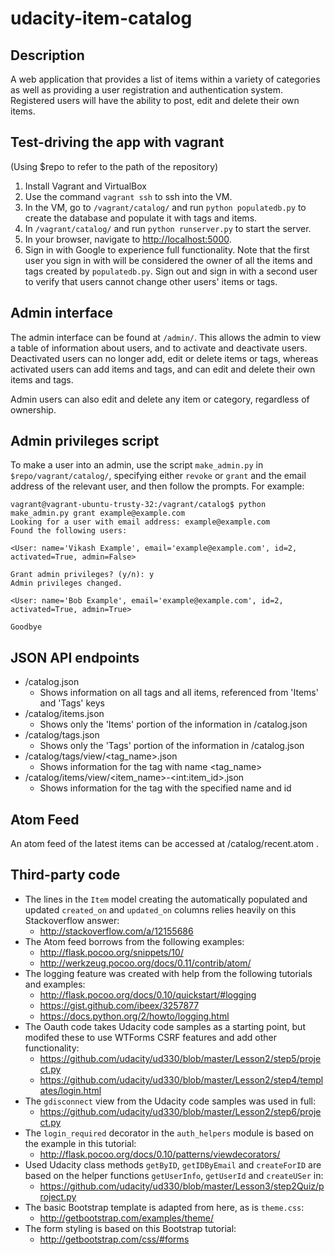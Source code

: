 udacity-item-catalog
=============


Description
-------------
A web application that provides a list of items within a variety of categories as well as providing a user registration and authentication system. Registered users will have the ability to post, edit and delete their own items.

Test-driving the app with vagrant
-------------
(Using $repo to refer to the path of the repository)

1. Install Vagrant and VirtualBox
2. Use the command `vagrant ssh` to ssh into the VM.
7. In the VM, go to `/vagrant/catalog/` and run `python populatedb.py` to create the database and populate it with tags and items.
8. In `/vagrant/catalog/` and run `python runserver.py` to start the server.
9. In your browser, navigate to [http://localhost:5000](http://localhost:5000).
10. Sign in with Google to experience full functionality. Note that the first user you sign in with will be considered the owner of all the items and tags created by `populatedb.py`. Sign out and sign in with a second user to verify that users cannot change other users' items or tags.

Admin interface
-------------
The admin interface can be found at `/admin/`. This allows the admin to view a table of information about users, and to activate and deactivate users. Deactivated users can no longer add, edit or delete items or tags, whereas activated users can add items and tags, and can edit and delete their own items and tags.

Admin users can also edit and delete any item or category, regardless of ownership.

Admin privileges script
-------------
To make a user into an admin, use the script `make_admin.py` in `$repo/vagrant/catalog/`, specifying either `revoke` or `grant` and the email address of the relevant user, and then follow the prompts. For example:

```
vagrant@vagrant-ubuntu-trusty-32:/vagrant/catalog$ python make_admin.py grant example@example.com
Looking for a user with email address: example@example.com
Found the following users:

<User: name='Vikash Example', email='example@example.com', id=2, activated=True, admin=False>

Grant admin privileges? (y/n): y
Admin privileges changed.

<User: name='Bob Example', email='example@example.com', id=2, activated=True, admin=True>

Goodbye

```

JSON API endpoints
-------------
- /catalog.json
    + Shows information on all tags and all items, referenced from 'Items' and 'Tags' keys
- /catalog/items.json
    + Shows only the 'Items' portion of the information in /catalog.json
- /catalog/tags.json
    + Shows only the 'Tags' portion of the information in /catalog.json
- /catalog/tags/view/\<tag_name>.json
    + Shows information for the tag with name <tag_name>
- /catalog/items/view/\<item_name>-\<int:item_id>.json
    + Shows information for the tag with the specified name and id

Atom Feed
--------------
An atom feed of the latest items can be accessed at /catalog/recent.atom .


Third-party code
--------------
- The lines in the `Item` model creating the automatically populated and updated `created_on` and `updated_on` columns relies heavily on this Stackoverflow answer:
    + http://stackoverflow.com/a/12155686
- The Atom feed borrows from the following examples:
    + http://flask.pocoo.org/snippets/10/
    + http://werkzeug.pocoo.org/docs/0.11/contrib/atom/
- The logging feature was created with help from the following tutorials and examples:
    + http://flask.pocoo.org/docs/0.10/quickstart/#logging
    + https://gist.github.com/ibeex/3257877
    + https://docs.python.org/2/howto/logging.html
- The Oauth code takes Udacity code samples as a starting point, but modifed these to use WTForms CSRF features and add other functionality:
    + https://github.com/udacity/ud330/blob/master/Lesson2/step5/project.py
    + https://github.com/udacity/ud330/blob/master/Lesson2/step4/templates/login.html
- The `gdisconnect` view from the Udacity code samples was used in full:
    + https://github.com/udacity/ud330/blob/master/Lesson2/step6/project.py
- The `login_required` decorator in the `auth_helpers` module is based on the example in this tutorial:
    + http://flask.pocoo.org/docs/0.10/patterns/viewdecorators/
- Used Udacity class methods `getByID`, `getIDByEmail` and `createForID` are based on the helper functions `getUserInfo`, `getUserId` and `createUSer` in:
    + https://github.com/udacity/ud330/blob/master/Lesson3/step2Quiz/project.py
- The basic Bootstrap template is adapted from here, as is `theme.css`:
    + http://getbootstrap.com/examples/theme/
- The form styling is based on this Bootstrap tutorial:
    + http://getbootstrap.com/css/#forms

